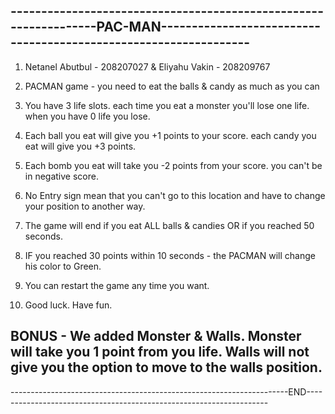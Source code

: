 -----------------------------------------------------------------PAC-MAN-----------------------------------------------------------------
-----------------------------------------------------------------------------------------------------------------------------------------------
1) Netanel Abutbul - 208207027 & Eliyahu Vakin - 208209767

2) PACMAN game - you need to eat the balls & candy as much as you can

3) You have 3 life slots. each time you eat a monster you'll lose one life. when you have 0 life you lose.

4) Each ball you eat will give you +1 points to your score. each candy you eat will give you +3 points.

5) Each bomb you eat will take you -2 points from your score. you can't be in negative score.

6) No Entry sign mean that you can't go to this location and have to change your position to another way.
 
7) The game will end if you eat ALL balls & candies OR if you reached 50 seconds.

8) IF you reached 30 points within 10 seconds - the PACMAN will change his color to Green.

9) You can restart the game any time you want.

10) Good luck. Have fun.

BONUS - We added Monster & Walls. Monster will take you 1 point from you life. Walls will not give you the option to move to the walls position.
-----------------------------------------------------------------------------------------------------------------------------------------------
---------------------------------------------------------------------END--------------------------------------------------------------------

